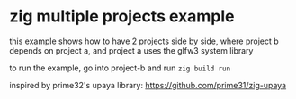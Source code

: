 # zig multiple projects example

this example shows how to have 2 projects side by side, where project b depends on project a, and project a uses the glfw3 system library

to run the example, go into project-b and run `zig build run`

inspired by prime32's upaya library: https://github.com/prime31/zig-upaya

